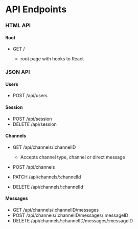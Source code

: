 # API Endpoints

### HTML API

#### Root
* GET / 

   * root page with hooks to React

### JSON API
#### Users
* POST /api/users

#### Session
* POST /api/session
* DELETE /api/session

#### Channels
* GET /api/channels/:channelID

   * Accepts channel type, channel or direct message
* POST /api/channels
* PATCH /api/channels/:channelId
* DELETE /api/channels/:channelId

#### Messages
* GET /api/channels/:channelID/messages
* POST /api/channels/:channelID/messages/:messageID
* DELETE /api/channels/:channelID/messages/:messageID